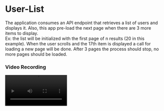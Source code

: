 # User-List

The application consumes an API endpoint that retrieves a list of users and displays it. Also, this app pre-load the next page when there are 3 more items to display.
<br>
Ex: the list will be initialized with the first page of n results (20 in this example). When the user scrolls and the 17th item is displayed 
a call for loading a new page will be done. After 3 pages the process should stop, no more pages should be loaded.

### Video Recording

<video src="https://github.com/BogdanKocsis/User-List/assets/25320552/b0c57066-5760-4929-b5ae-85df8b1213c5" width = 200>

